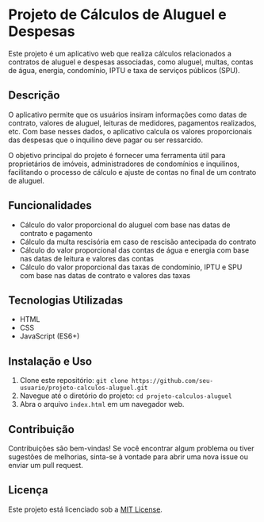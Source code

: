 # Projeto de Cálculos de Aluguel e Despesas

Este projeto é um aplicativo web que realiza cálculos relacionados a contratos de aluguel e despesas associadas, como aluguel, multas, contas de água, energia, condomínio, IPTU e taxa de serviços públicos (SPU).

## Descrição

O aplicativo permite que os usuários insiram informações como datas de contrato, valores de aluguel, leituras de medidores, pagamentos realizados, etc. Com base nesses dados, o aplicativo calcula os valores proporcionais das despesas que o inquilino deve pagar ou ser ressarcido.

O objetivo principal do projeto é fornecer uma ferramenta útil para proprietários de imóveis, administradores de condomínios e inquilinos, facilitando o processo de cálculo e ajuste de contas no final de um contrato de aluguel.

## Funcionalidades

- Cálculo do valor proporcional do aluguel com base nas datas de contrato e pagamento
- Cálculo da multa rescisória em caso de rescisão antecipada do contrato
- Cálculo do valor proporcional das contas de água e energia com base nas datas de leitura e valores das contas
- Cálculo do valor proporcional das taxas de condomínio, IPTU e SPU com base nas datas de contrato e valores das taxas

## Tecnologias Utilizadas

- HTML
- CSS
- JavaScript (ES6+)

## Instalação e Uso

1. Clone este repositório: `git clone https://github.com/seu-usuario/projeto-calculos-aluguel.git`
2. Navegue até o diretório do projeto: `cd projeto-calculos-aluguel`
3. Abra o arquivo `index.html` em um navegador web.

## Contribuição

Contribuições são bem-vindas! Se você encontrar algum problema ou tiver sugestões de melhorias, sinta-se à vontade para abrir uma nova issue ou enviar um pull request.

## Licença

Este projeto está licenciado sob a [MIT License](LICENSE).